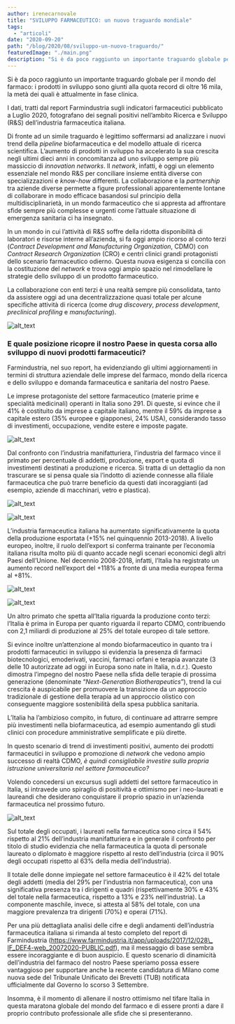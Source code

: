 ```yaml
---
author: irenecarnovale
title: "SVILUPPO FARMACEUTICO: un nuovo traguardo mondiale"
tags:
  - "articoli"
date: "2020-09-20"
path: "/blog/2020/08/sviluppo-un-nuovo-traguardo/"
featuredImage: "./main.png"
description: "Si è da poco raggiunto un importante traguardo globale per il mondo del farmaco: i prodotti in sviluppo sono giunti alla quota record di oltre 16 mila, la metà dei quali è attualmente in fase clinica."
---
```


Si è da poco raggiunto un importante traguardo globale per il mondo del farmaco: i prodotti in sviluppo sono giunti alla quota record di oltre 16 mila, la metà dei quali è attualmente in fase clinica.

I dati, tratti dal report Farmindustria sugli indicatori farmaceutici pubblicato a Luglio 2020, fotografano dei segnali positivi nell’ambito Ricerca e Sviluppo (R&S) dell’industria farmaceutica italiana.

Di fronte ad un simile traguardo è legittimo soffermarsi ad analizzare i nuovi trend della _pipeline_ biofarmaceutica e del modello attuale di ricerca scientifica. L’aumento di prodotti in sviluppo ha accelerato la sua crescita negli ultimi dieci anni in concomitanza ad uno sviluppo sempre più massiccio di _innovation networks_. Il _network_, infatti, è oggi un elemento essenziale nel mondo R&S per conciliare insieme entità diverse con specializzazioni e _know-how_ differenti. La collaborazione e la _partnership_ tra aziende diverse permette a figure professionali apparentemente lontane di collaborare in modo efficace basandosi sul principio della multidisciplinarietà, in un mondo farmaceutico che si appresta ad affrontare sfide sempre più complesse e urgenti come l’attuale situazione di emergenza sanitaria ci ha insegnato.

In un mondo in cui l’attività di R&S soffre della ridotta disponibilità di laboratori e risorse interne all’azienda, si fa oggi ampio ricorso al conto terzi (_Contract Development and Manufacturing Organization_, CDMO) con _Contract Research Organization_ (CRO) e centri clinici grandi protagonisti dello scenario farmaceutico odierno. Questa nuova esigenza si concilia con la costituzione del _network_ e trova oggi ampio spazio nel rimodellare le strategie dello sviluppo di un prodotto farmaceutico.

La collaborazione con enti terzi è una realtà sempre più consolidata, tanto da assistere oggi ad una decentralizzazione quasi totale per alcune specifiche attività di ricerca (come _drug discovery_, _process development_, _preclinical profiling_ e _manufacturing_).

![alt_text](./images/image1.png "image_tooltip")

### E quale posizione ricopre il nostro Paese in questa corsa allo sviluppo di nuovi prodotti farmaceutici?

Farmindustria, nel suo report, ha evidenziando gli ultimi aggiornamenti in termini di struttura aziendale delle imprese del farmaco, mondo della ricerca e dello sviluppo e domanda farmaceutica e sanitaria del nostro Paese.

Le imprese protagoniste del settore farmaceutico (materie prime e specialità medicinali) operanti in Italia sono 291. Di queste, si evince che il 41% è costituito da imprese a capitale italiano, mentre il 59% da imprese a capitale estero (35% europee e giapponesi, 24% USA), considerando tasso di investimenti, occupazione, vendite estere e imposte pagate.

![alt_text](./images/image2.png "image_tooltip")

Dal confronto con l’industria manifatturiera, l’industria del farmaco vince il primato per percentuale di addetti, produzione, export e quota di investimenti destinati a produzione e ricerca. Si tratta di un dettaglio da non trascurare se si pensa quale sia l’indotto di aziende connesse alla filiale farmaceutica che può trarre beneficio da questi dati incoraggianti (ad esempio, aziende di macchinari, vetro e plastica).

![alt_text](./images/image3.png "image_tooltip")

![alt_text](./images/image4.png "image_tooltip")

L’industria farmaceutica italiana ha aumentato significativamente la quota della produzione esportata (+15% nel quinquennio 2013-2018). A livello europeo, inoltre, il ruolo dell’export si conferma trainante per l’economia italiana risulta molto più di quanto accade negli scenari economici degli altri Paesi dell’Unione. Nel decennio 2008-2018, infatti, l’Italia ha registrato un aumento record nell’export del +118% a fronte di una media europea ferma al +81%.

![alt_text](./images/image5.png "image_tooltip")

![alt_text](./images/image6.png "image_tooltip")

Un altro primato che spetta all’Italia riguarda la produzione conto terzi: l’Italia è prima in Europa per quanto riguarda il reparto CDMO, contribuendo con 2,1 miliardi di produzione al 25% del totale europeo di tale settore.

Si evince inoltre un’attenzione al mondo biofarmaceutico in quanto tra i prodotti farmaceutici in sviluppo si evidenzia la presenza di farmaci biotecnologici, emoderivati, vaccini, farmaci orfani e terapia avanzate (3 delle 10 autorizzate ad oggi in Europa sono nate in Italia, n.d.r.). Questo dimostra l’impegno del nostro Paese nella sfida delle terapie di prossima generazione (denominate “_Next-Generation Biotherapeutics_”), trend la cui crescita è auspicabile per promuovere la transizione da un approccio tradizionale di gestione della terapia ad un approccio olistico con conseguente maggiore sostenibilità della spesa pubblica sanitaria.

L’Italia ha l’ambizioso compito, in futuro, di continuare ad attrarre sempre più investimenti nella biofarmaceutica, ad esempio aumentando gli studi clinici con procedure amministrative semplificate e più dirette.

In questo scenario di trend di investimenti positivi, aumento dei prodotti farmaceutici in sviluppo e promozione di _network_ che vedono ampio successo di realtà CDMO, _è quindi consigliabile investire sulla propria istruzione universitaria nel settore farmaceutico?_

Volendo concedersi un excursus sugli addetti del settore farmaceutico in Italia, si intravede uno spiraglio di positività e ottimismo per i neo-laureati e laureandi che desiderano conquistare il proprio spazio in un’azienda farmaceutica nel prossimo futuro.

![alt_text](./images/image7.png "image_tooltip")

Sul totale degli occupati, i laureati nella farmaceutica sono circa il 54% rispetto al 21% dell’industria manifatturiera e in generale il confronto per titolo di studio evidenzia che nella farmaceutica la quota di personale laureato o diplomato è maggiore rispetto al resto dell’industria (circa il 90% degli occupati rispetto al 63% della media dell’industria).

Il totale delle donne impiegate nel settore farmaceutico è il 42% del totale degli addetti (media del 29% per l’industria non farmaceutica), con una significativa presenza tra i dirigenti e quadri (rispettivamente 30% e 43% del totale nella farmaceutica, rispetto a 13% e 23% nell’industria). La componente maschile, invece, si attesta al 58% del totale, con una maggiore prevalenza tra dirigenti (70%) e operai (71%).

Per una più dettagliata analisi delle cifre e degli andamenti dell’industria farmaceutica italiana si rimanda al testo completo del report di Farmindustria ([https://www.farmindustria.it/app/uploads/2017/12/028\_ IF_DEF4-web_20072020-PUBLIC.pdf](https://www.farmindustria.it/app/uploads/2017/12/028_%20IF_DEF4-web_20072020-PUBLIC.pdf)), ma il messaggio di base sembra essere incoraggiante e di buon auspicio. E questo scenario di dinamicità dell’industria del farmaco del nostro Paese speriamo possa essere vantaggioso per supportare anche la recente candidatura di Milano come nuova sede del Tribunale Unificato dei Brevetti (TUB) notificata ufficialmente dal Governo lo scorso 3 Settembre.

Insomma, è il momento di allenare il nostro ottimismo nel tifare Italia in questa maratona globale del mondo del farmaco e di essere pronti a dare il proprio contributo professionale alle sfide che si presenteranno.
